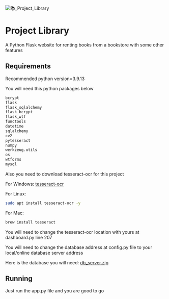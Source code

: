 ![📚_Project_Library](https://user-images.githubusercontent.com/90692939/200117993-2d724024-09e0-4769-8c69-b8a13b7920db.png)
# Project Library
A Python Flask website for renting books from a bookstore with some other features
## Requirements
Recommended python version=3.9.13

You will need this python packages below
```bash
bcrypt
flask 
flask_sqlalchemy
flask_bcrypt
flask_wtf
functools
datetime
sqlalchemy
cv2
pytesseract
numpy
werkzeug.utils
os
wtforms
mysql
```
Also you need to download tesseract-ocr for this project

For Windows: [tesseract-ocr](https://github.com/UB-Mannheim/tesseract/wiki)

For Linux:
```bash
sudo apt install tesseract-ocr -y
```
For Mac:
```bash
brew install tesseract
```
You will need to change the tesseract-ocr location with yours at dashboard.py line 207

You will need to change the database address at config.py file to your local/online database server address

Here is the database you will need:
[db_server.zip](https://github.com/Blankbee/project_library/files/9943717/db_server.zip)

## Running
Just run the app.py file and you are good to go
